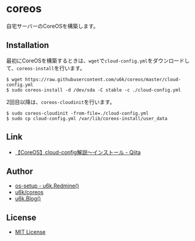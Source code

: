 # coreos

自宅サーバーのCoreOSを構築します。

## Installation

最初にCoreOSを構築するときは、`wget`で`cloud-config.yml`をダウンロードして、`coreos-install`を行います。

```
$ wget https://raw.githubusercontent.com/u6k/coreos/master/cloud-config.yml
$ sudo coreos-install -d /dev/sda -C stable -c ./cloud-config.yml
```

2回目以降は、`coreos-cloudinit`を行います。

```
$ sudo coreos-cloudinit -from-file=./cloud-config.yml
$ sudo cp cloud-config.yml /var/lib/coreos-install/user_data
```

## Link

* [【CoreOS】cloud-config解説〜インストール - Qiita](http://qiita.com/xshsaku/items/1ba3f930ff80bef685a6)

## Author

* [os-setup - u6k.Redmine()](https://redmine.u6k.me/projects/os-setup)
* [u6k/coreos](https://github.com/u6k/coreos)
* [u6k.Blog()](http://blog.u6k.me/)

## License

* [MIT License](https://github.com/u6k/coreos/blob/master/LICENSE)
